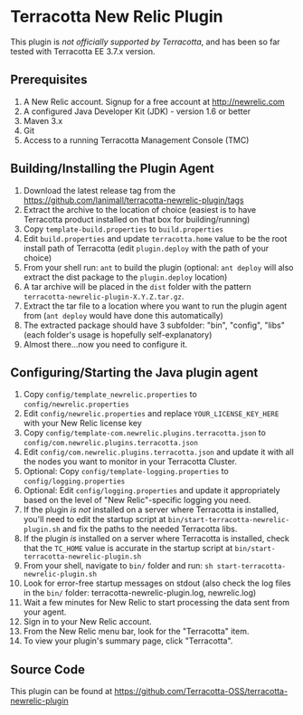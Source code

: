 Terracotta New Relic Plugin
========================================

This plugin is _not officially supported by Terracotta_, and has been so far tested with Terracotta EE 3.7.x version.

Prerequisites
-------------

1. A New Relic account. Signup for a free account at http://newrelic.com
2. A configured Java Developer Kit (JDK) - version 1.6 or better
3. Maven 3.x
4. Git
5. Access to a running Terracotta Management Console (TMC)
	
Building/Installing the Plugin Agent
-----------------------------------------

1. Download the latest release tag from the https://github.com/lanimall/terracotta-newrelic-plugin/tags
2. Extract the archive to the location of choice (easiest is to have Terracotta product installed on that box for building/running)
3. Copy `template-build.properties` to `build.properties`
4. Edit `build.properties` and update `terracotta.home` value to be the root install path of Terracotta (edit `plugin.deploy` with the path of your choice)
3. From your shell run: `ant` to build the plugin (optional: `ant deploy` will also extract the dist package to the `plugin.deploy` location)
4. A tar archive will be placed in the `dist` folder with the pattern `terracotta-newrelic-plugin-X.Y.Z.tar.gz`.
5. Extract the tar file to a location where you want to run the plugin agent from (`ant deploy` would have done this automatically)
6. The extracted package should have 3 subfolder: "bin", "config", "libs" (each folder's usage is hopefully self-explanatory)
7. Almost there...now you need to configure it.

Configuring/Starting the Java plugin agent
--------------------------------------------

1. Copy `config/template_newrelic.properties` to `config/newrelic.properties`
2. Edit `config/newrelic.properties` and replace `YOUR_LICENSE_KEY_HERE` with your New Relic license key
3. Copy `config/template-com.newrelic.plugins.terracotta.json` to `config/com.newrelic.plugins.terracotta.json`
4. Edit `config/com.newrelic.plugins.terracotta.json` and update it with all the nodes you want to monitor in your Terracotta Cluster.
5. Optional: Copy `config/template-logging.properties` to `config/logging.properties`
6. Optional: Edit `config/logging.properties` and update it appropriately based on the level of "New Relic"-specific logging you need.
7. If the plugin _is not_ installed on a server where Terracotta is installed, you'll need to edit the startup script at `bin/start-terracotta-newrelic-plugin.sh` and fix the paths to the needed Terracotta libs.
8. If the plugin _is_ installed on a server where Terracotta is installed, check that the `TC_HOME` value is accurate in the startup script at `bin/start-terracotta-newrelic-plugin.sh` 
9. From your shell, navigate to `bin/` folder and run: `sh start-terracotta-newrelic-plugin.sh`
10. Look for error-free startup messages on stdout (also check the log files in the `bin/` folder: terracotta-newrelic-plugin.log, newrelic.log)
11. Wait a few minutes for New Relic to start processing the data sent from your agent.
12. Sign in to your New Relic account.
13. From the New Relic menu bar, look for the "Terracotta" item.
14. To view your plugin's summary page, click "Terracotta".

Source Code
-----------

This plugin can be found at https://github.com/Terracotta-OSS/terracotta-newrelic-plugin
